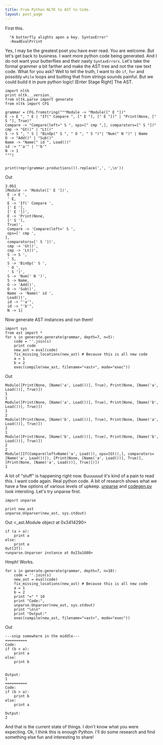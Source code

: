 ```yaml
---
title: From Python NLTK to AST to Code.
layout: post_page
---
```

   
First this.  
   
      "A butterfly alights apon a key. SyntaxError"
      -ReadEvalPrrint

Yes, I may be the greatest poet you have ever read. You are welcome. But let's get back to business. I want more python code being generated. And I do not want your butterflies and their nasty `SyntaxErrors`. Let's take the formal grammer a bit farther and make the AST tree and not the raw text code. What for you ask? Well to tell the truth, I want to do `if`, `for` and possibly `while` loops and builting that from strings sounds painful. But we could build it in pure python logic! [Enter Stage Right] The AST.



    import nltk
    print nltk.__version__
    from nltk.parse import generate
    from nltk import CFG
    
    grammar = CFG.fromstring("""Module -> "Module([" E "])"
    E -> E ", " E | "If(" Compare ", [" E "], [" E "])" | "Print(None, [" S "], True)" 
    Compare -> "Compare(left=" S ", ops=[" cmp ",], comparators=[" S "])"
    cmp -> "Gt()" | "Lt()"
    S -> S ", " S | "BinOp(" S ", " O ", " S ")"| "Num(" N ")" | Name 
    O -> "Add()" | "Sub()" 
    Name -> "Name(" id ", Load())"
    id -> "'a'" | "'b'"
    N -> 1
    """)
    
    
    print(repr(grammar.productions()).replace(',', ',\n'))

Out

    3.0b1
    [Module -> 'Module([' E '])',
     E -> E ',
     ' E,
     E -> 'If(' Compare ',
     [' E '],
     [' E '])',
     E -> 'Print(None,
     [' S '],
     True)',
     Compare -> 'Compare(left=' S ',
     ops=[' cmp ',
    ],
     comparators=[' S '])',
     cmp -> 'Gt()',
     cmp -> 'Lt()',
     S -> S ',
     ' S,
     S -> 'BinOp(' S ',
     ' O ',
     ' S ')',
     S -> 'Num(' N ')',
     S -> Name,
     O -> 'Add()',
     O -> 'Sub()',
     Name -> 'Name(' id ',
     Load())',
     id -> "'a'",
     id -> "'b'",
     N -> 1]
     
Now generate AST instances and run them! 

    import sys
    from ast import *
    for s in generate.generate(grammar, depth=7, n=5):
        code = ''.join(s)
        print code
        new_ast = eval(code)
        fix_missing_locations(new_ast) # Because this is all new code
        a = 1
        b = 2
        exec(compile(new_ast, filename="<ast>", mode="exec"))
        
Out
    
    Module([Print(None, [Name('a', Load())], True), Print(None, [Name('a', Load())], True)])
    1
    1
    Module([Print(None, [Name('a', Load())], True), Print(None, [Name('b', Load())], True)])
    1
    2
    Module([Print(None, [Name('b', Load())], True), Print(None, [Name('a', Load())], True)])
    2
    1
    Module([Print(None, [Name('b', Load())], True), Print(None, [Name('b', Load())], True)])
    2
    2
    Module([If(Compare(left=Name('a', Load()), ops=[Gt(),], comparators=[Name('a', Load())]), [Print(None, [Name('a', Load())], True)], [Print(None, [Name('a', Load())], True)])])
    1
    
A lot of "stuff" is happening right now. Buuuuuut it's kind of a pain to read this. I want code again. Real python code. A bit of research shows what we have a few options of various levels of upkeep. 
[unparse](https://pypi.python.org/pypi/UnParse) and 
[codegen.py](https://github.com/andreif/codegen/blob/master/codegen.py) look intersting. Let's try unparse first. 

    import unparse
    
    print new_ast
    unparse.Unparser(new_ast, sys.stdout)

Out
    <_ast.Module object at 0x3414290>
    
    if (a > a):
        print a
    else:
        print a
    Out[27]:
    <unparse.Unparser instance at 0x23a1680>
    
Hmph! Works.

    for s in generate.generate(grammar, depth=7, n=10):
        code = ''.join(s)
        new_ast = eval(code)
        fix_missing_locations(new_ast) # Because this is all new code
        a = 1
        b = 2
        print "=" * 10
        print "Code:",
        unparse.Unparser(new_ast, sys.stdout)
        print "\n\n"
        print "Output:"
        exec(compile(new_ast, filename="<ast>", mode="exec"))
        
Out

    ---snip somewhere in the middle---
    ==========
    Code:
    if (b > a):
        print a
    else:
        print b 
    
    
    Output:
    1
    ==========
    Code:
    if (b > a):
        print b
    else:
        print a 
    
    Output:
    2


And that is the current state of things. I don't know what you were expecting. Ok, I think this is enough Python. I'll do some research and find something else fun and interesting to share!
